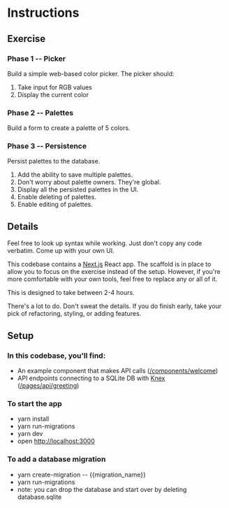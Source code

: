 # Instructions

## Exercise

### Phase 1 -- Picker

Build a simple web-based color picker. The picker should:

1. Take input for RGB values
2. Display the current color

### Phase 2 -- Palettes

Build a form to create a palette of 5 colors.

### Phase 3 -- Persistence

Persist palettes to the database.

1. Add the ability to save multiple palettes.
2. Don't worry about palette owners. They're global.
3. Display all the persisted palettes in the UI.
4. Enable deleting of palettes.
5. Enable editing of palettes.

## Details

Feel free to look up syntax while working. Just don't copy any code verbatim. Come up with your own UI.

This codebase contains a [Next.js](https://nextjs.org/) React app. The scaffold is in place to allow you to focus on the exercise instead of the setup. However, if you're more comfortable with your own tools, feel free to replace any or all of it.

This is designed to take between 2-4 hours.

There's a lot to do. Don't sweat the details. If you do finish early, take your pick of refactoring, styling, or adding features.

## Setup

### In this codebase, you'll find:

- An example component that makes API calls ([/components/welcome](/components/welcome/index.js))
- API endpoints connecting to a SQLite DB with [Knex](https://knexjs.org/) ([/pages/api/greeting](/pages/api/greeting.js))

### To start the app

- yarn install
- yarn run-migrations
- yarn dev
- open [http://localhost:3000](http://localhost:3000)

### To add a database migration

- yarn create-migration -- {{migration_name}}
- yarn run-migrations
- note: you can drop the database and start over by deleting database.sqlite

